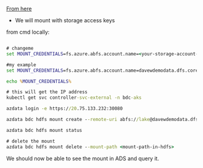 [From here](https://docs.microsoft.com/en-us/sql/big-data-cluster/hdfs-tiering-mount-adlsgen2?view=sql-server-ver15)

* We will mount with storage access keys

from cmd locally:

```cmd

# changeme
set MOUNT_CREDENTIALS=fs.azure.abfs.account.name=<your-storage-account-name>.dfs.core.windows.net,fs.azure.account.key.<your-storage-account-name>.dfs.core.windows.net=<storage-account-access-key>

#my example
set MOUNT_CREDENTIALS=fs.azure.abfs.account.name=davewdemodata.dfs.core.windows.net,fs.azure.account.key.davewdemodata.dfs.core.windows.net=...

echo %MOUNT_CREDENTIALS%

# this will get the IP address
kubectl get svc controller-svc-external -n bdc-aks

azdata login -e https://20.75.133.232:30080

azdata bdc hdfs mount create --remote-uri abfs://lake@davewdemodata.dfs.core.windows.net/ --mount-path /mounts/lake

azdata bdc hdfs mount status

# delete the mount
azdata bdc hdfs mount delete --mount-path <mount-path-in-hdfs>
```

We should now be able to see the mount in ADS and query it.  